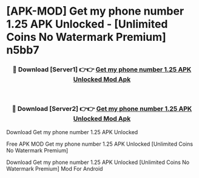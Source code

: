 # [APK-MOD] Get my phone number 1.25 APK Unlocked - [Unlimited Coins No Watermark Premium] n5bb7



<div align="center">
<h3>🔴 Download [Server1] 👉👉 <a href="https://momento.my/?title=Get_my_phone_number_1.25_APK_Unlocked">Get my phone number 1.25 APK Unlocked Mod Apk</a></h3><br>

<h3>🔴 Download [Server2] 👉👉 <a href="https://momento.my/?title=Get_my_phone_number_1.25_APK_Unlocked">Get my phone number 1.25 APK Unlocked Mod Apk</a></h3>
</div>



Download Get my phone number 1.25 APK Unlocked 

Free APK MOD Get my phone number 1.25 APK Unlocked [Unlimited Coins No Watermark Premium]

Download Get my phone number 1.25 APK Unlocked [Unlimited Coins No Watermark Premium] Mod For Android
